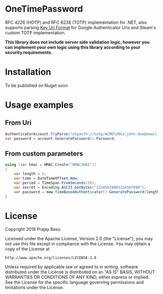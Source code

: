 # OneTimePassword

RFC 4226 (HOTP) and RFC 6238 (TOTP) implementation for .NET, also supports parsing [Key Uri Format](https://github.com/google/google-authenticator/wiki/Key-Uri-Format) for Google Authenticator Uris and Steam's custom TOTP implementation.

**This library does not include server side validation logic, however you can implement your own logic using this library according to your security requirements.**

# Installation

To be published on Nuget soon

# Usage examples


## From Uri

``` csharp
AuthenticatorAccount.TryParse("otpauth://totp/ACME%20Co:john.doe@email.com?secret=HXDMVJECJJWSRB3HWIZR4IFUGFTMXBOZ&issuer=ACME%20Co&algorithm=SHA1&digits=6&period=30", out var account); 
var password = account.GeneratePassword().Password;
```
## From custom parameters

``` csharp
using (var hmac = HMAC.Create("HMACSHA1"))
{
    var length = 6;
    var time = DateTimeOffset.Now;
    var period = TimeSpan.FromSeconds(30);
    var secret = Encoding.ASCII.GetBytes("12345678901234567890");
    var password = new TimeBasedAuthenticator().GeneratePassword(length, hmac, secret, time, period).Password;
}

```

# License

Copyright 2019 Prajay Basu

Licensed under the Apache License, Version 2.0 (the "License");
you may not use this file except in compliance with the License.
You may obtain a copy of the License at

    http://www.apache.org/licenses/LICENSE-2.0

Unless required by applicable law or agreed to in writing, software
distributed under the License is distributed on an "AS IS" BASIS,
WITHOUT WARRANTIES OR CONDITIONS OF ANY KIND, either express or implied.
See the License for the specific language governing permissions and
limitations under the License.
